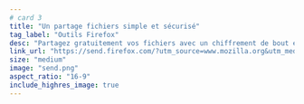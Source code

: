 ```yaml
---
# card 3
title: "Un partage fichiers simple et sécurisé"
tag_label: "Outils Firefox"
desc: "Partagez gratuitement vos fichiers avec un chiffrement de bout en bout et un lien qui expire automatiquement avec Firefox Send."
link_url: "https://send.firefox.com/?utm_source=www.mozilla.org&utm_medium=referral&utm_campaign=homepage&utm_content=card"
size: "medium"
image: "send.png"
aspect_ratio: "16-9"
include_highres_image: true
---
```

